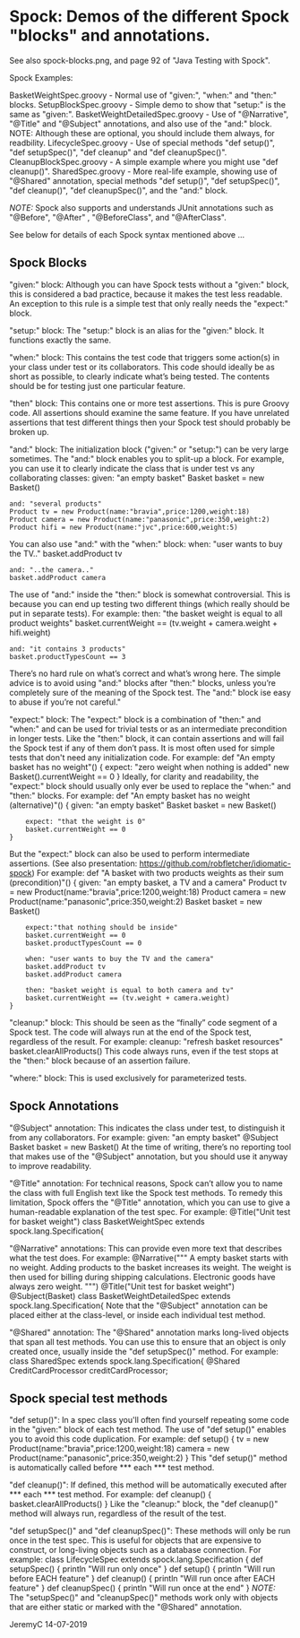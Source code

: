 # Spock: Demos of the different Spock "blocks" and annotations.

See also spock-blocks.png, and page 92 of "Java Testing with Spock".

Spock Examples:

BasketWeightSpec.groovy		-	Normal use of "given:", "when:" and "then:" blocks.
SetupBlockSpec.groovy		-	Simple demo to show that "setup:" is the same as "given:".
BasketWeightDetailedSpec.groovy	-	Use of "@Narrative", "@Title" and "@Subject" annotations,
					and also use of the "and:" block. NOTE: Although these are
					optional, you should include them always, for readbility.
LifecycleSpec.groovy		-	Use of special methods "def setup()", "def setupSpec()",
					"def cleanup" and "def cleanupSpec()".
CleanupBlockSpec.groovy		-	A simple example where you might use "def cleanup()".
SharedSpec.groovy		-	More real-life example, showing use of "@Shared" annotation,
					special methods "def setup()", "def setupSpec()", "def cleanup()",
					"def cleanupSpec()", and the "and:" block.

*NOTE:* Spock also supports and understands JUnit annotations such as "@Before", "@After" ,
        "@BeforeClass", and "@AfterClass".


See below for details of each Spock syntax mentioned above ...


## Spock Blocks

"given:" block:
Although you can have Spock tests without a "given:" block, this is considered
a bad practice, because it makes the test less readable. An exception to this 
rule is a simple test that only really needs the "expect:" block.

"setup:" block:
The "setup:" block is an alias for the "given:" block. It functions exactly the same.

"when:" block:
This contains the test code that triggers some action(s) in your class under test or 
its collaborators. This code should ideally be as short as possible, to clearly indicate 
what’s being tested. The contents should be for testing just one particular feature.

"then" block:
This contains one or more test assertions. This is pure Groovy code.
All assertions should examine the same feature. If you have unrelated assertions that 
test different things then your Spock test should probably be broken up.

"and:" block:
The initialization block ("given:" or "setup:") can be very large sometimes. The "and:" 
block enables you to split-up a block. For example, you can use it to clearly indicate 
the class that is under test vs any collaborating classes:
	given: "an empty basket"
	Basket basket = new Basket()

	and: "several products"
	Product tv = new Product(name:"bravia",price:1200,weight:18)
	Product camera = new Product(name:"panasonic",price:350,weight:2)
	Product hifi = new Product(name:"jvc",price:600,weight:5)

You can also use "and:" with the "when:" block:
	when: "user wants to buy the TV.."
	basket.addProduct tv

	and: "..the camera.."
	basket.addProduct camera
The use of "and:" inside the "then:" block is somewhat controversial. This is because 
you can end up testing two different things (which really should be put in separate
tests). For example:
	then: "the basket weight is equal to all product weights"
	basket.currentWeight == (tv.weight + camera.weight + hifi.weight)

	and: "it contains 3 products"
	basket.productTypesCount == 3
There’s no hard rule on what’s correct and what’s wrong here. 
The simple advice is to avoid using "and:" blocks after "then:" blocks, unless you’re 
completely sure of the meaning of the Spock test. The "and:" block ise easy to abuse 
if you’re not careful."

"expect:" block:
The "expect:" block is a combination of "then:" and "when:" and can be used for
trivial tests or as an intermediate precondition in longer tests.
Like the "then:" block, it can contain assertions and will fail the Spock test if
any of them don’t pass. It is most often used for simple tests that don't need any 
initialization code. For example:
	def "An empty basket has no weight"() {
		expect: "zero weight when nothing is added"
		new Basket().currentWeight == 0
	}
Ideally, for clarity and readability, the "expect:" block should usually only ever be 
used to replace the "when:" and "then:" blocks. For example:
	def "An empty basket has no weight (alternative)"() {
		given: "an empty basket"
		Basket basket = new Basket()

		expect: "that the weight is 0"
		basket.currentWeight == 0
	}
But the "expect:" block can also be used to perform intermediate assertions.
(See also presentation: https://github.com/robfletcher/idiomatic-spock)
For example:
	def "A basket with two products weights as their sum (precondition)"() {
		given: "an empty basket, a TV and a camera"
		Product tv = new Product(name:"bravia",price:1200,weight:18)
		Product camera = new Product(name:"panasonic",price:350,weight:2)
		Basket basket = new Basket()

		expect:"that nothing should be inside"
		basket.currentWeight == 0
		basket.productTypesCount == 0

		when: "user wants to buy the TV and the camera"
		basket.addProduct tv
		basket.addProduct camera

		then: "basket weight is equal to both camera and tv"
		basket.currentWeight == (tv.weight + camera.weight)
	}

"cleanup:" block:
This should be seen as the “finally” code segment of a Spock test.
The code will always run at the end of the Spock test, regardless of the result.
For example:
	cleanup: "refresh basket resources"
	basket.clearAllProducts()
This code always runs, even if the test stops at the "then:" block because of an
assertion failure.

"where:" block:
This is used exclusively for parameterized tests.


## Spock Annotations

"@Subject" annotation:
This indicates the class under test, to distinguish it from any collaborators.
For example:
	given: "an empty basket"
	@Subject
	Basket basket = new Basket()
At the time of writing, there’s no reporting tool that makes use of the 
"@Subject" annotation, but you should use it anyway to improve readability.

"@Title" annotation:
For technical reasons, Spock can’t allow you to name the class with full English text
like the Spock test methods. To remedy this limitation, Spock offers the "@Title"
annotation, which you can use to give a human-readable explanation of the test spec.
For example:
	@Title("Unit test for basket weight")
	class BasketWeightSpec extends spock.lang.Specification{

"@Narrative" annotations:
This can provide even more text that describes what the test does.
For example:
	@Narrative("""  A empty basket starts with no
			weight. Adding products to the basket
			increases its weight. The weight is
			then used for billing during shipping calculations.
			Electronic goods have always zero weight.
			""")
	@Title("Unit test for basket weight")
	@Subject(Basket)
	class BasketWeightDetailedSpec extends spock.lang.Specification{
Note that the "@Subject" annotation can be placed either at the class-level, or inside
each individual test method.

"@Shared" annotation:
The "@Shared" annotation marks long-lived objects that span all test methods.
You can use this to ensure that an object is only created once, usually inside 
the "def setupSpec()" method.
For example:
	class SharedSpec extends spock.lang.Specification{
		@Shared
		CreditCardProcessor creditCardProcessor;


## Spock special test methods

"def setup()":
In a spec class you'll often find yourself repeating some code in the "given:" block of 
each test method. The use of "def setup()" enables you to avoid this code duplication.
For example:
	def setup() {
		tv = new Product(name:"bravia",price:1200,weight:18)
		camera = new Product(name:"panasonic",price:350,weight:2)
	}
This "def setup()" method is automatically called before *** each *** test method.

"def cleanup()":
If defined, this method will be automatically executed after *** each *** test method.
For example:
	def cleanup() {
		basket.clearAllProducts()
	}
Like the "cleanup:" block, the "def cleanup()" method will always run, regardless of 
the result of the test.

"def setupSpec()" and "def cleanupSpec()":
These methods will only be run once in the test spec. This is useful for objects that
are expensive to construct, or long-living objects such as a database connection.
For example:
	class LifecycleSpec extends spock.lang.Specification {
		def setupSpec() {
			println "Will run only once"
		}
		def setup() {
			println "Will run before EACH feature"
		}
		def cleanup() {
			println "Will run once after EACH feature"
		}
		def cleanupSpec() {
			println "Will run once at the end"
		}
*NOTE:* The "setupSpec()" and "cleanupSpec()" methods work only with objects that are
either static or marked with the "@Shared" annotation.


JeremyC 14-07-2019
